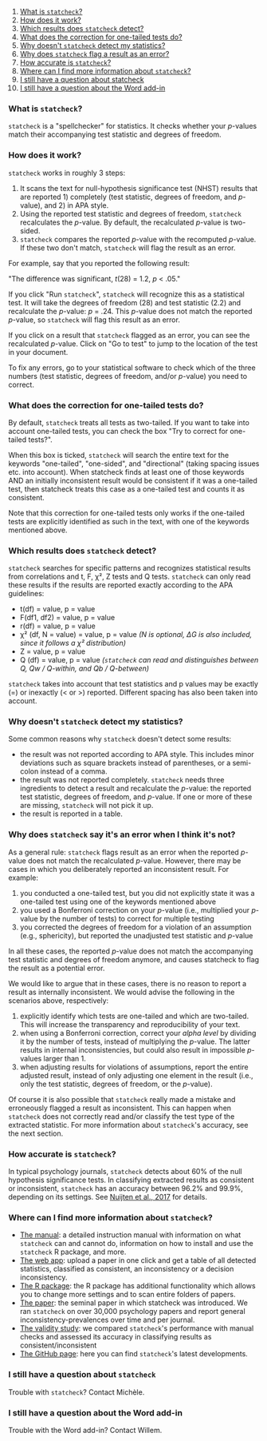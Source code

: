 1. [What is `statcheck`?](#whatis)
2. [How does it work?](#workings)
3. [Which results does `statcheck` detect?](#which)
4. [What does the correction for one-tailed tests do?](#1tail)
5. [Why doesn't `statcheck` detect my statistics?](#ynodetect)
6. [Why does `statcheck` flag a result as an error?](#whyerror)
7. [How accurate is `statcheck`?](#accuracy)
8. [Where can I find more information about `statcheck`?](#moreinfo)
9. [I still have a question about statcheck](#contactM)
10. [I still have a question about the Word add-in](#contactW)

<a name="whatis"></a>

### What is `statcheck`? 
`statcheck` is a "spellchecker" for statistics. It checks whether your *p*-values match their accompanying test statistic and degrees of freedom. 

<a name="workings"></a>

### How does it work? 

`statcheck` works in roughly 3 steps:

1. It scans the text for null-hypothesis significance test (NHST) results that are reported 1) completely (test statistic, degrees of freedom, and *p*-value), and 2) in APA style. 
2. Using the reported test statistic and degrees of freedom, `statcheck` recalculates the *p*-value. By default, the recalculated *p*-value is two-sided.
3. `statcheck` compares the reported *p*-value with the recomputed *p*-value. If these two don't match, `statcheck` will flag the result as an error.

For example, say that you reported the following result: 

"The difference was significant, *t*(28) = 1.2, *p* < .05."

If you click "Run `statcheck`", `statcheck` will recognize this as a statistical test. It will take the degrees of freedom (28) and test statistic (2.2) and recalculate the *p*-value: *p* = .24. This *p*-value does not match the reported *p*-value, so `statcheck` will flag this result as an error.

If you click on a result that `statcheck` flagged as an error, you can see the recalculated *p*-value. Click on "Go to test" to jump to the location of the test in your document. 

To fix any errors, go to your statistical software to check which of the three numbers (test statistic, degrees of freedom, and/or *p*-value) you need to correct.

<a name = "1tail"></a>

### What does the correction for one-tailed tests do?

By default, `statcheck` treats all tests as two-tailed. If you want to take into account one-tailed tests, you can check the box "Try to correct for one-tailed tests?". 

When this box is ticked, `statcheck` will search the entire text for the keywords "one-tailed", "one-sided", and "directional" (taking spacing issues etc. into account). When statcheck finds at least one of those keywords AND an initially inconsistent result would be consistent if it was a one-tailed test, then statcheck treats this case as a one-tailed test and counts it as consistent.

Note that this correction for one-tailed tests only works if the one-tailed tests are explicitly identified as such in the text, with one of the keywords mentioned above. 

<a name="which"></a>

### Which results does `statcheck` detect?

`statcheck` searches for specific patterns and recognizes statistical results from correlations and t, F, &chi;&sup2;, Z tests and Q tests. `statcheck` can only read these results if the results are reported exactly according to the APA guidelines:

* t(df) = value, p = value
* F(df1, df2) = value, p = value
* r(df) = value, p = value
* &chi;&sup2; (df, N = value) = value, p = value *(N is optional, &Delta;G is also included, since it follows a &chi;&sup2; distribution)*
* Z = value, p = value 
* Q (df) = value, p = value *(`statcheck` can read and distinguishes between Q, Qw / Q-within, and Qb / Q-between)*

`statcheck` takes into account that test statistics and p values may be exactly (=) or inexactly (< or >) reported. Different spacing has also been taken into account.

<a name="ynodetect"></a>

### Why doesn't `statcheck` detect my statistics?

Some common reasons why `statcheck` doesn't detect some results:

* the result was not reported according to APA style. This includes minor deviations such as square brackets instead of parentheses, or a semi-colon instead of a comma.
* the result was not reported completely. `statcheck` needs three ingredients to detect a result and recalculate the *p*-value: the reported test statistic, degrees of freedom, and *p*-value. If one or more of these are missing, `statcheck` will not pick it up.
* the result is reported in a table. 

<a name="whyerror"></a>

### Why does `statcheck` say it's an error when I think it's not? 

As a general rule: `statcheck` flags result as an error when the reported *p*-value does not match the recalculated *p*-value. However, there may be cases in which you deliberately reported an inconsistent result. For example:

1. you conducted a one-tailed test, but you did not explicitly state it was a one-tailed test using one of the keywords mentioned above
2. you used a Bonferroni correction on your *p*-value (i.e., multiplied your *p*-value by the number of tests) to correct for multiple testing
3. you corrected the degrees of freedom for a violation of an assumption (e.g., sphericity), but reported the unadjusted test statistic and *p*-value

In all these cases, the reported *p*-value does not match the accompanying test statistic and degrees of freedom anymore, and causes statcheck to flag the result as a potential error.

We would like to argue that in these cases, there is no reason to report a result as internally inconsistent. We would advise the following in the  scenarios above, respectively:

1. explicitly identify which tests are one-tailed and which are two-tailed. This will increase the transparency and reproducibility of your text.
2. when using a Bonferroni correction, correct your *alpha level* by dividing it by the number of tests, instead of multiplying the *p*-value. The latter results in internal inconsistencies, but could also result in impossible *p*-values larger than 1.
3. when adjusting results for violations of assumptions, report the entire adjusted result, instead of only adjusting one element in the result (i.e., only the test statistic, degrees of freedom, or the *p*-value).

Of course it is also possible that `statcheck` really made a mistake and erroneously flagged a result as inconsistent. This can happen when `statcheck` does not correctly read and/or classify the test type of the extracted statistic. For more information about `statcheck`'s accuracy, see the next section.

<a name="accuracy"></a>

### How accurate is `statcheck`?

In typical psychology journals, `statcheck` detects about 60% of the null hypothesis significance tests. In classifying extracted results as consistent or inconsistent, `statcheck` has an accuracy between 96.2% and 99.9%, depending on its settings. See [Nuijten et al., 2017](https://psyarxiv.com/tcxaj/) for details.

<a name="moreinfo"></a>

### Where can I find more information about `statcheck`?

* [The manual](https://rpubs.com/michelenuijten/statcheckmanual): a detailed instruction manual with information on what `statcheck` can and cannot do, information on how to install and use the `statcheck` R package, and more.
* [The web app](http://statcheck.io): upload a paper in one click and get a table of all detected statistics, classified as consistent, an inconsistency or a decision inconsistency.
* [The R package](http://cran.r-project.org/web/packages/statcheck/): the R package has additional functionality which allows you to change more settings and to scan entire folders of papers.
* [The paper](https://link.springer.com/article/10.3758/s13428-015-0664-2): the seminal paper in which statcheck was introduced. We ran `statcheck` on over 30,000 psychology papers and report general inconsistency-prevalences over time and per journal.
* [The validity study](https://psyarxiv.com/tcxaj/): we compared `statcheck`'s performance with manual checks and assessed its accuracy in classifying results as consistent/inconsistent
* [The GitHub page](https://github.com/MicheleNuijten/statcheck): here you can find `statcheck`'s latest developments.

### I still have a question about `statcheck`<a name="contactM"></a>
Trouble with `statcheck`? Contact Michèle.

### I still have a question about the Word add-in<a name="contactW"></a>
Trouble with the Word add-in? Contact Willem.
